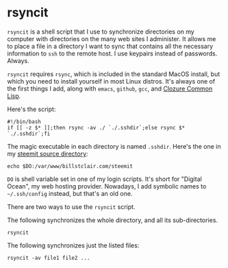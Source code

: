 # rsyncit

`rsyncit` is a shell script that I use to synchronize directories on my computer with directories on the many web sites I administer. It allows me to place a file in a directory I want to sync that contains all the necessary information to `ssh` to the remote host. I use keypairs instead of passwords. Always.

`rsyncit` requires `rsync`, which is included in the standard MacOS install, but which you need to install yourself in most Linux distros. It's always one of the first things I add, along with `emacs`, `github`, `gcc`, and [Clozure Common Lisp](http://clozure.com/).

Here's the script:

```
#!/bin/bash
if [[ -z $* ]];then rsync -av ./ `./.sshdir`;else rsync $* `./.sshdir`;fi
```

The magic executable in each directory is named `.sshdir`. Here's the one in my [steemit source directory]('https://steemit.com/kakuro/@billstclair/organizing-steemit-source):

```
echo $DO:/var/www/billstclair.com/steemit
```

`DO` is shell variable set in one of my login scripts. It's short for "Digital Ocean", my web hosting provider. Nowadays, I add symbolic names to `~/.ssh/config` instead, but that's an old one.

There are two ways to use the `rsyncit` script.

The following synchronizes the whole directory, and all its sub-directories.

```
rsyncit
```

The following synchronizes just the listed files:

```
rsyncit -av file1 file2 ...
```
